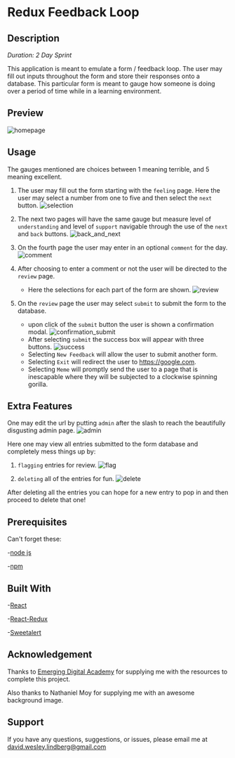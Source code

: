 # Redux Feedback Loop

## Description

_Duration: 2 Day Sprint_

This application is meant to emulate a form / feedback loop. The user may fill out inputs throughout the form and store their responses onto a database. This particular form is meant to gauge how someone is doing over a period of time while in a learning environment. 

## Preview

![homepage](images/homescreen.png)

## Usage

The gauges mentioned are choices between 1 meaning terrible, and 5 meaning excellent.

1. The user may fill out the form starting with the `feeling` page. Here the user may select a number from one to five and then     select the `next` button.
    ![selection](images/selection.png)

2. The next two pages will have the same gauge but measure level of `understanding` and level of `support` navigable through the use of the `next` and `back` buttons.
    ![back_and_next](images/back-and-next.png)

3. On the fourth page the user may enter in an optional `comment` for the day.
    ![comment](images/comments.png)

4. After choosing to enter a comment or not the user will be directed to the `review` page.
    - Here the selections for each part of the form are shown.
    ![review](images/feedback-review.png)

5. On the `review` page the user may select `submit` to submit the form to the database.
    - upon click of the `submit` button the user is shown a confirmation modal.
    ![confirmation_submit](images/submit.png)
    - After selecting `submit` the success box will appear with three buttons.
    ![success](images/success.png)
    - Selecting `New Feedback` will allow the user to submit another form.
    - Selecting `Exit` will redirect the user to https://google.com.
    - Selecting `Meme` will promptly send the user to a page that is inescapable where they will be subjected to a clockwise spinning gorilla.

## Extra Features

One may edit the url by putting `admin` after the slash to reach the beautifully disgusting admin page.
![admin](images/admin%20page.png)

Here one may view all entries submitted to the form database and completely mess things up by:
1. `flagging` entries for review.
    ![flag](images/flag-feedback.png)

2. `deleting` all of the entries for fun.
    ![delete](images/warning.png)

After deleting all the entries you can hope for a new entry to pop in and then proceed to delete that one!

## Prerequisites

Can't forget these:

-[node js](https://nodejs.org/en/)

-[npm](https://docs.npmjs.com/)


## Built With

-[React](https://reactjs.org/)

-[React-Redux](https://react-redux.js.org/)

-[Sweetalert](https://sweetalert.js.org/)


## Acknowledgement
Thanks to [Emerging Digital Academy](https://emergingacademy.org/) for supplying me with the resources to complete this project.

Also thanks to Nathaniel Moy for supplying me with an awesome background image.

## Support
If you have any questions, suggestions, or issues, please email me at [david.wesley.lindberg@gmail.com](www.google.com)
